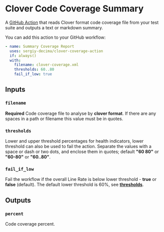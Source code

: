 # Clover Code Coverage Summary

A [GitHub Action](https://github.com/actions) that reads Clover format code coverage file from your test suite and outputs a text or markdown summary.

You can add this action to your GitHub workflow:

```yaml      
- name: Summary Coverage Report
  uses: sergiy-decima/clover-coverage-action
  if: always()
  with:
    filename: clover-coverage.xml
    thresholds: 60..80
    fail_if_low: true
```

## Inputs

### `filename`

**Required** Code coverage file to analyse by **clover format**. If there are any spaces in a path or filename this value must be in quotes.

### `thresholds`

Lower and upper threshold percentages for health indicators, lower threshold can also be used to fail the action. Separate the values with a space or dash or two dots, and enclose them in quotes; default **"60 80"** or **"60-80"** or **"60..80"**.

### `fail_if_low`

Fail the workflow if the overall Line Rate is below lower threshold - **true** or **false** (default). The default lower threshold is 60%, see [**thresholds**](#thresholds).

## Outputs

### `percent`

Code coverage percent.
